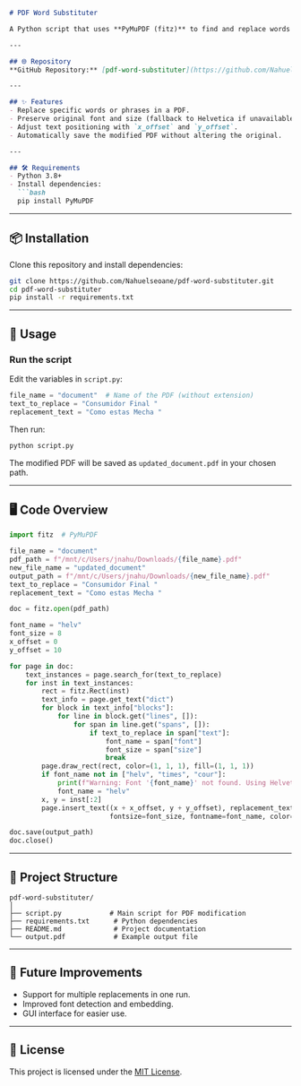 ````markdown
# PDF Word Substituter

A Python script that uses **PyMuPDF (fitz)** to find and replace words in PDF files. It preserves font styles (when possible) and allows precise positioning of the replacement text.

---

## 🌐 Repository
**GitHub Repository:** [pdf-word-substituter](https://github.com/Nahuelseoane/pdf-word-substituter)

---

## ✨ Features
- Replace specific words or phrases in a PDF.
- Preserve original font and size (fallback to Helvetica if unavailable).
- Adjust text positioning with `x_offset` and `y_offset`.
- Automatically save the modified PDF without altering the original.

---

## 🛠️ Requirements
- Python 3.8+
- Install dependencies:
  ```bash
  pip install PyMuPDF
````

---

## 📦 Installation

Clone this repository and install dependencies:

```bash
git clone https://github.com/Nahuelseoane/pdf-word-substituter.git
cd pdf-word-substituter
pip install -r requirements.txt
```

---

## 🚀 Usage

### **Run the script**

Edit the variables in `script.py`:

```python
file_name = "document"  # Name of the PDF (without extension)
text_to_replace = "Consumidor Final "
replacement_text = "Como estas Mecha "
```

Then run:

```bash
python script.py
```

The modified PDF will be saved as `updated_document.pdf` in your chosen path.

---

## 🖥 Code Overview

```python
import fitz  # PyMuPDF

file_name = "document"
pdf_path = f"/mnt/c/Users/jnahu/Downloads/{file_name}.pdf"
new_file_name = "updated_document"
output_path = f"/mnt/c/Users/jnahu/Downloads/{new_file_name}.pdf"
text_to_replace = "Consumidor Final "
replacement_text = "Como estas Mecha "

doc = fitz.open(pdf_path)

font_name = "helv"
font_size = 8
x_offset = 0
y_offset = 10

for page in doc:
    text_instances = page.search_for(text_to_replace)
    for inst in text_instances:
        rect = fitz.Rect(inst)
        text_info = page.get_text("dict")
        for block in text_info["blocks"]:
            for line in block.get("lines", []):
                for span in line.get("spans", []):
                    if text_to_replace in span["text"]:
                        font_name = span["font"]
                        font_size = span["size"]
                        break
        page.draw_rect(rect, color=(1, 1, 1), fill=(1, 1, 1))
        if font_name not in ["helv", "times", "cour"]:
            print(f"Warning: Font '{font_name}' not found. Using Helvetica instead.")
            font_name = "helv"
        x, y = inst[:2]
        page.insert_text((x + x_offset, y + y_offset), replacement_text,
                         fontsize=font_size, fontname=font_name, color=(0, 0, 0))

doc.save(output_path)
doc.close()
```

---

## 📂 Project Structure

```
pdf-word-substituter/
│
├── script.py            # Main script for PDF modification
├── requirements.txt      # Python dependencies
├── README.md             # Project documentation
└── output.pdf            # Example output file
```

---

## 🔧 Future Improvements

* Support for multiple replacements in one run.
* Improved font detection and embedding.
* GUI interface for easier use.

---

## 📜 License

This project is licensed under the [MIT License](LICENSE).

```
```
